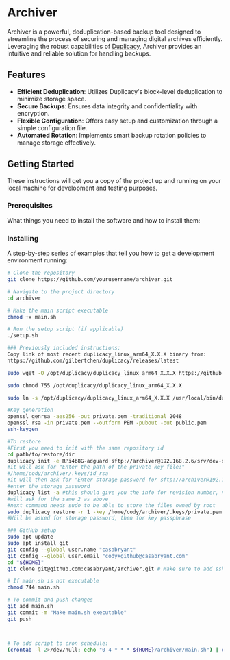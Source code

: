 # Archiver

Archiver is a powerful, deduplication-based backup tool designed to streamline the process of securing and managing digital archives efficiently. Leveraging the robust capabilities of [Duplicacy](https://github.com/gilbertchen/duplicacy), Archiver provides an intuitive and reliable solution for handling backups.

## Features

- **Efficient Deduplication**: Utilizes Duplicacy's block-level deduplication to minimize storage space.
- **Secure Backups**: Ensures data integrity and confidentiality with encryption.
- **Flexible Configuration**: Offers easy setup and customization through a simple configuration file.
- **Automated Rotation**: Implements smart backup rotation policies to manage storage effectively.

## Getting Started

These instructions will get you a copy of the project up and running on your local machine for development and testing purposes.

### Prerequisites

What things you need to install the software and how to install them:

### Installing

A step-by-step series of examples that tell you how to get a development environment running:

```bash
# Clone the repository
git clone https://github.com/yourusername/archiver.git

# Navigate to the project directory
cd archiver

# Make the main script executable
chmod +x main.sh

# Run the setup script (if applicable)
./setup.sh

### Previously included instructions:
Copy link of most recent duplicacy_linux_arm64_X.X.X binary from:
https://github.com/gilbertchen/duplicacy/releases/latest

sudo wget -O /opt/duplicacy/duplicacy_linux_arm64_X.X.X https://github.com/gilbertchen/duplicacy/releases/download/vX.X.X/duplicacy_linux_arm64_X.X.X

sudo chmod 755 /opt/duplicacy/duplicacy_linux_arm64_X.X.X

sudo ln -s /opt/duplicacy/duplicacy_linux_arm64_X.X.X /usr/local/bin/duplicacy

#Key generation
openssl genrsa -aes256 -out private.pem -traditional 2048
openssl rsa -in private.pem --outform PEM -pubout -out public.pem
ssh-keygen

#To restore
#First you need to init with the same repository id
cd path/to/restore/dir
duplicacy init -e RPi4b8G-adguard sftp://archiver@192.168.2.6/srv/dev-disk-by-uuid-980406B804069980/duplicacy
#it will ask for "Enter the path of the private key file:"
#/home/cody/archiver/.keys/id_rsa
#it will then ask for "Enter storage password for sftp://archiver@192.168.2.6/srv/dev-disk-by-uuid-980406B804069980/duplicacy:"
#enter the storage password
duplicacy list -a #this should give you the info for revision number, needed below
#will ask for the same 2 as above
#next command needs sudo to be able to store the files owned by root
sudo duplicacy restore -r 1 -key /home/cody/archiver/.keys/private.pem
#Will be asked for storage password, then for key passphrase

### GitHub setup
sudo apt update
sudo apt install git
git config --global user.name "casabryant"
git config --global user.email "cody+github@casabryant.com"
cd "${HOME}"
git clone git@github.com:casabryant/archiver.git # Make sure to add ssh rsa_id.pub key to GitHub authentication key first

# If main.sh is not executable
chmod 744 main.sh

# To commit and push changes
git add main.sh
git commit -m "Make main.sh executable"
git push



# To add script to cron schedule:
(crontab -l 2>/dev/null; echo "0 4 * * * ${HOME}/archiver/main.sh") | crontab -
